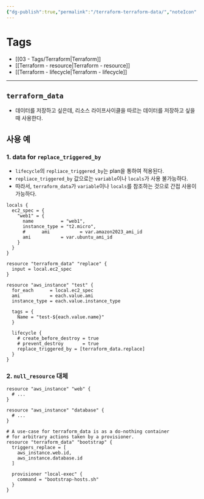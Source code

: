 ```yaml
---
{"dg-publish":true,"permalink":"/terraform-terraform-data/","noteIcon":""}
---
```


# Tags
- [[03 - Tags/Terraform\|Terraform]]
- [[Terraform - resource\|Terraform - resource]]
- [[Terraform - lifecycle\|Terraform - lifecycle]]
---
## `terraform_data`
- 데이터를 저장하고 싶은데, 리소스 라이프사이클을 따르는 데이터를 저장하고 싶을 때 사용한다.

## 사용 예
### 1. data for `replace_triggered_by`
- `lifecycle`의 `repliace_triggered_by`는 plan을 통하여 적용된다.
- `repliace_triggered_by` 값으로는 `variable`이나 `locals`가 사용 불가능하다.
- 따라서, `terraform_data`가 `variable`이나 `locals`를 참조하는 것으로 간접 사용이 가능하다.
``` hcl
locals {
  ec2_spec = {
    "web1" = {
      name          = "web1",
      instance_type = "t2.micro",
      #      ami           = var.amazon2023_ami_id
      ami           = var.ubuntu_ami_id
    }
  }
}

resource "terraform_data" "replace" {
  input = local.ec2_spec
}

resource "aws_instance" "test" {
  for_each      = local.ec2_spec
  ami           = each.value.ami 
  instance_type = each.value.instance_type

  tags = {
    Name = "test-${each.value.name}"
  }

  lifecycle {
    # create_before_destroy = true
    # prevent_destroy       = true
    replace_triggered_by = [terraform_data.replace]
  }
}
```
### 2. `null_resource` 대체
``` hcl
resource "aws_instance" "web" {
  # ...
}

resource "aws_instance" "database" {
  # ...
}

# A use-case for terraform_data is as a do-nothing container
# for arbitrary actions taken by a provisioner.
resource "terraform_data" "bootstrap" {
  triggers_replace = [
    aws_instance.web.id,
    aws_instance.database.id
  ]

  provisioner "local-exec" {
    command = "bootstrap-hosts.sh"
  }
}
```